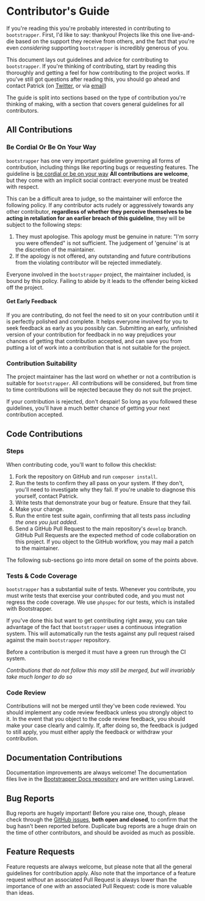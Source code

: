 Contributor's Guide
===================

If you're reading this you're probably interested in contributing to ``bootstrapper``.
First, I'd like to say: thankyou! Projects like this one live-and-die based on
the support they receive from others, and the fact that you're even
*considering* supporting ``bootstrapper`` is incredibly generous of you.

This document lays out guidelines and advice for contributing to ``bootstrapper``. If
you're thinking of contributing, start by reading this thoroughly and getting a
feel for how contributing to the project works. If you've still got questions
after reading this, you should go ahead and contact Patrick (on
[Twitter](http://twitter.com/DrugCrazed), or via
[email](mailto:pjr0911025+github@googlemail.com))

The guide is split into sections based on the type of contribution you're
thinking of making, with a section that covers general guidelines for all
contributors.

All Contributions
-----------------

### Be Cordial Or Be On Your Way ###

``bootstrapper`` has one very important guideline governing all forms of contribution,
including things like reporting bugs or requesting features. The guideline is
[be cordial or be on your way](http://kennethreitz.org/be-cordial-or-be-on-your-way/)
**All contributions are welcome**, but they come with an implicit social contract:
everyone must be treated with respect.

This can be a difficult area to judge, so the maintainer will enforce the
following policy. If any contributor acts rudely or aggressively towards any
other contributor, **regardless of whether they perceive themselves to be acting
in retaliation for an earlier breach of this guideline**, they will be subject
to the following steps:

1. They must apologise. This apology must be genuine in nature: "I'm sorry you
   were offended" is not sufficient. The judgement of 'genuine' is at the
   discretion of the maintainer.
2. If the apology is not offered, any outstanding and future contributions from
   the violating contributor will be rejected immediately.

Everyone involved in the ``bootstrapper`` project, the maintainer included, is bound
by this policy. Failing to abide by it leads to the offender being kicked off
the project.

#### Get Early Feedback ####

If you are contributing, do not feel the need to sit on your contribution until
it is perfectly polished and complete. It helps everyone involved for you to
seek feedback as early as you possibly can. Submitting an early, unfinished
version of your contribution for feedback in no way prejudices your chances of
getting that contribution accepted, and can save you from putting a lot of work
into a contribution that is not suitable for the project.

### Contribution Suitability ###

The project maintainer has the last word on whether or not a contribution is
suitable for ``bootstrapper``. All contributions will be considered, but from time to
time contributions will be rejected because they do not suit the project.

If your contribution is rejected, don't despair! So long as you followed these
guidelines, you'll have a much better chance of getting your next contribution
accepted.


Code Contributions
------------------

### Steps ###

When contributing code, you'll want to follow this checklist:

1. Fork the repository on GitHub and run `composer install`.
2. Run the tests to confirm they all pass on your system. If they don't, you'll
   need to investigate why they fail. If you're unable to diagnose this
   yourself, contact Patrick.
3. Write tests that demonstrate your bug or feature. Ensure that they fail.
4. Make your change.
5. Run the entire test suite again, confirming that all tests pass *including
   the ones you just added*.
6. Send a GitHub Pull Request to the main repository's ``develop`` branch.
   GitHub Pull Requests are the expected method of code collaboration on this
   project. If you object to the GitHub workflow, you may mail a patch to the
   maintainer.

The following sub-sections go into more detail on some of the points above.

### Tests & Code Coverage ###

``bootstrapper`` has a substantial suite of tests. Whenever you contribute, you
must write tests that exercise your contributed code, and you must not regress
the code coverage. We use ``phpspec`` for our tests, which is installed with
Bootstrapper.

If you've done this but want to get contributing right away, you can take
advantage of the fact that ``bootstrapper`` uses a continuous integration system.
This will automatically run the tests against any pull request raised against the
main ``bootstrapper`` repository. 

Before a contribution is merged it must have a green run through the CI system.

*Contributions that do not follow this may still be merged, but will invariably
take much longer to do so*

### Code Review ###

Contributions will not be merged until they've been code reviewed. You should
implement any code review feedback unless you strongly object to it. In the
event that you object to the code review feedback, you should make your case
clearly and calmly. If, after doing so, the feedback is judged to still apply,
you must either apply the feedback or withdraw your contribution.


Documentation Contributions
---------------------------

Documentation improvements are always welcome! The documentation files live in
the [Bootstrapper Docs repository](https://github.com/PatrickRose/bootstrapper-docs)
and are written using Laravel.

Bug Reports
-----------

Bug reports are hugely important! Before you raise one, though, please check
through the [GitHub issues](https://github.com/patricktalmadge/bootstrapper/issues),
**both open and closed**, to confirm that the bug hasn't been reported before.
Duplicate bug reports are a huge drain on the time of other contributors, and
should be avoided as much as possible.

Feature Requests
----------------

Feature requests are always welcome, but please note that all the general
guidelines for contribution apply. Also note that the importance of a feature
request *without* an associated Pull Request is always lower than the importance
of one *with* an associated Pull Request: code is more valuable than ideas.
